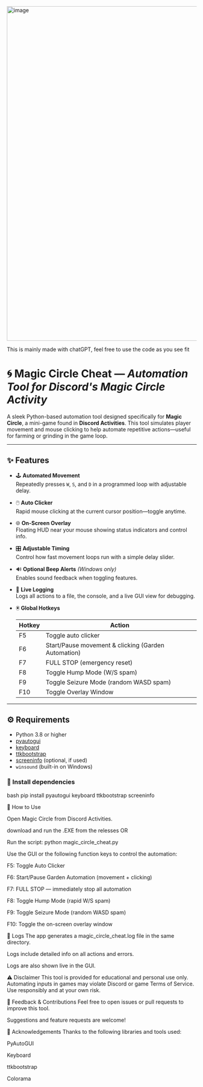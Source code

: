 <img width="1529" height="886" alt="image" src="https://github.com/user-attachments/assets/6c0e9282-fdb2-4d9d-a4f7-64ff82daf011" />



This is mainly made with chatGPT, feel free to use the code as you see fit 

# 🌀 Magic Circle Cheat — *Automation Tool for Discord's Magic Circle Activity*

A sleek Python-based automation tool designed specifically for **Magic Circle**, a mini-game found in **Discord Activities**. This tool simulates player movement and mouse clicking to help automate repetitive actions—useful for farming or grinding in the game loop.

---

## ✨ Features

- 🕹️ **Automated Movement**  
  Repeatedly presses `W`, `S`, and `D` in a programmed loop with adjustable delay.

- 🖱️ **Auto Clicker**  
  Rapid mouse clicking at the current cursor position—toggle anytime.

- 🌐 **On-Screen Overlay**  
  Floating HUD near your mouse showing status indicators and control info.

- 🎛️ **Adjustable Timing**  
  Control how fast movement loops run with a simple delay slider.

- 🔊 **Optional Beep Alerts** *(Windows only)*  
  Enables sound feedback when toggling features.

- 🧠 **Live Logging**  
  Logs all actions to a file, the console, and a live GUI view for debugging.

- 🖲️ **Global Hotkeys**

  | Hotkey | Action                        |
  |--------|-------------------------------|
  | F5     | Toggle auto clicker            |
  | F6     | Start/Pause movement & clicking (Garden Automation) |
  | F7     | FULL STOP (emergency reset)    |
  | F8     | Toggle Hump Mode (W/S spam)    |
  | F9     | Toggle Seizure Mode (random WASD spam) |
  | F10    | Toggle Overlay Window          |

---

## ⚙️ Requirements

- Python 3.8 or higher
- [pyautogui](https://pypi.org/project/pyautogui/)
- [keyboard](https://pypi.org/project/keyboard/)
- [ttkbootstrap](https://pypi.org/project/ttkbootstrap/)
- [screeninfo](https://pypi.org/project/screeninfo/) (optional, if used)
- `winsound` (built-in on Windows)

### 🔧 Install dependencies

bash
pip install pyautogui keyboard ttkbootstrap screeninfo

🚀 How to Use

Open Magic Circle from Discord Activities.

download and run the .EXE from the relesses OR 

Run the script:
python magic_circle_cheat.py

Use the GUI or the following function keys to control the automation:

F5: Toggle Auto Clicker

F6: Start/Pause Garden Automation (movement + clicking)

F7: FULL STOP — immediately stop all automation

F8: Toggle Hump Mode (rapid W/S spam)

F9: Toggle Seizure Mode (random WASD spam)

F10: Toggle the on-screen overlay window

📁 Logs
The app generates a magic_circle_cheat.log file in the same directory.

Logs include detailed info on all actions and errors.

Logs are also shown live in the GUI.

⚠️ Disclaimer
This tool is provided for educational and personal use only. Automating inputs in games may violate Discord or game Terms of Service. Use responsibly and at your own risk.

💬 Feedback & Contributions
Feel free to open issues or pull requests to improve this tool.

Suggestions and feature requests are welcome!

📢 Acknowledgements
Thanks to the following libraries and tools used:

PyAutoGUI

Keyboard

ttkbootstrap

Colorama

